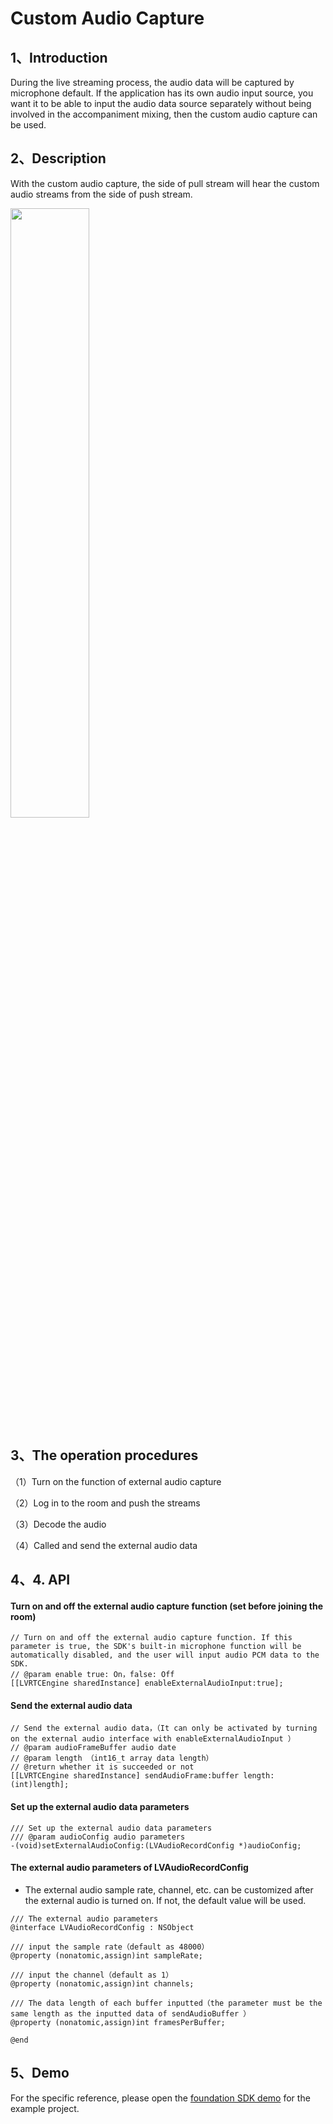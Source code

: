 # Custom Audio Capture

## <a name='1'></a>1、Introduction

During the live streaming process, the audio data will be captured by microphone default. If the application has its own audio input source, you want it to be able to input the audio data source separately without being involved in the accompaniment mixing, then the custom audio capture can be used.

## <a name='2'></a>2、Description

With the custom audio capture, the side of pull stream will hear the custom audio streams from the side of push stream.

<img src="https://dl.linkv.io/doc/en/ios/rtc/images/diy_audio_extra2.png" width="iOS_Auth2" style="width:50%; " />

## <a name='3'></a>3、The operation procedures

（1）Turn on the function of external audio capture

（2）Log in to the room and push the streams

（3）Decode the audio

（4）Called and send the external audio data

## <a name='4'></a>4、4. API

#### Turn on and off the external audio capture function (set before joining the room)

``` objc
// Turn on and off the external audio capture function. If this parameter is true, the SDK's built-in microphone function will be automatically disabled, and the user will input audio PCM data to the SDK.
// @param enable true: On，false: Off
[[LVRTCEngine sharedInstance] enableExternalAudioInput:true]; 
```

#### Send the external audio data

``` objc
// Send the external audio data，（It can only be activated by turning on the external audio interface with enableExternalAudioInput ）
// @param audioFrameBuffer audio date
// @param length （int16_t array data length）
// @return whether it is succeeded or not
[[LVRTCEngine sharedInstance] sendAudioFrame:buffer length:(int)length];
```

#### Set up the external audio data parameters

``` objc
/// Set up the external audio data parameters
/// @param audioConfig audio parameters
-(void)setExternalAudioConfig:(LVAudioRecordConfig *)audioConfig;
```

#### The external audio parameters of LVAudioRecordConfig

* The external audio sample rate, channel, etc. can be customized after the external audio is turned on. If not, the default value will be used.

``` objc
/// The external audio parameters
@interface LVAudioRecordConfig : NSObject

/// input the sample rate（default as 48000）
@property (nonatomic,assign)int sampleRate;

/// input the channel（default as 1）
@property (nonatomic,assign)int channels;

/// The data length of each buffer inputted（the parameter must be the same length as the inputted data of sendAudioBuffer ）
@property (nonatomic,assign)int framesPerBuffer;

@end
```

## <a name='5'></a>5、Demo

For the specific reference, please open the [foundation SDK demo](/?p=/en/ios/rtc/download_sdk.md&k=LKdNguJq) for the example project.

